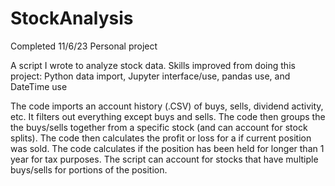 # StockAnalysis
Completed 11/6/23
Personal project

A script I wrote to analyze stock data. Skills improved from doing this project: Python data import, Jupyter interface/use, pandas use, and DateTime use

The code imports an account history (.CSV) of buys, sells, dividend activity, etc. It filters out everything except buys and sells. The code then groups the the buys/sells together from a specific stock (and can account for stock splits). The code then calculates the profit or loss for a if current position was sold. The code calculates if the position has been held for longer than 1 year for tax purposes. The script can account for stocks that have multiple buys/sells for portions of the position. 
